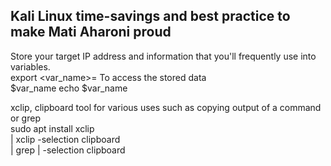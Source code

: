 ## Kali Linux time-savings and best practice to make Mati Aharoni proud  

Store your target IP address and information that you'll frequently use into variables.  
export <var_name>=<store>
To access the stored data  
$var_name
echo $var_name

xclip, clipboard tool for various uses such as copying output of a command or grep  
sudo apt install xclip  
<command> | xclip -selection clipboard  
<command> | grep <word> | -selection clipboard  
